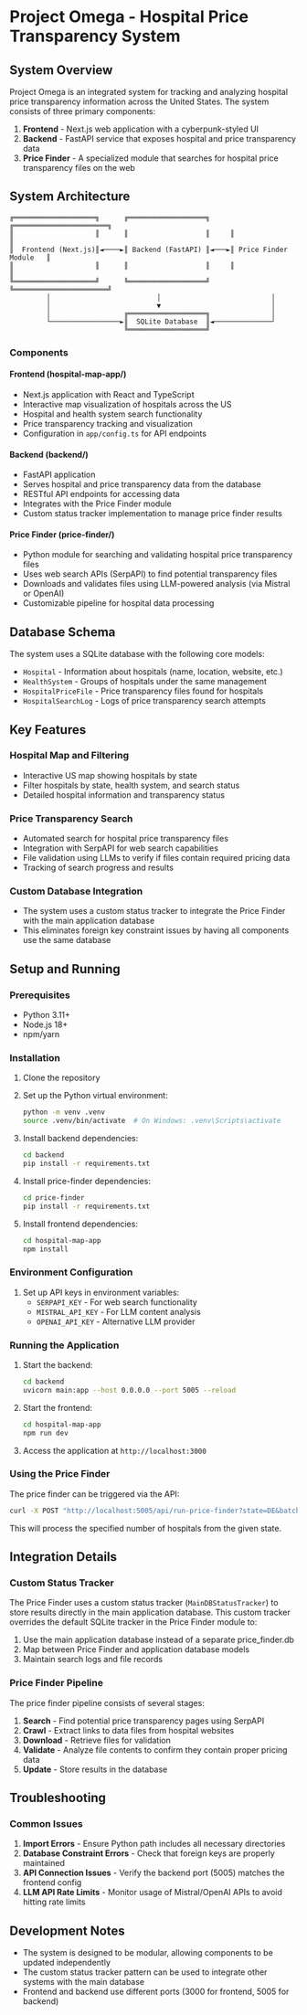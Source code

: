 # Project Omega - Hospital Price Transparency System

## System Overview

Project Omega is an integrated system for tracking and analyzing hospital price transparency information across the United States. The system consists of three primary components:

1. **Frontend** - Next.js web application with a cyberpunk-styled UI
2. **Backend** - FastAPI service that exposes hospital and price transparency data
3. **Price Finder** - A specialized module that searches for hospital price transparency files on the web

## System Architecture

```
╔════════════════════╗      ╔═══════════════════╗     ╔═══════════════════════╗
║                    ║      ║                   ║     ║                       ║
║  Frontend (Next.js)║◄────►║ Backend (FastAPI) ║◄───►║ Price Finder Module   ║
║                    ║      ║                   ║     ║                       ║
╚════════════════════╝      ╚═══════════════════╝     ╚═══════════════════════╝
         │                          │                           │
         │                          ▼                           │
         │                  ╔═══════════════════╗               │
         └─────────────────►║  SQLite Database  ║◄──────────────┘
                            ╚═══════════════════╝
```

### Components

#### Frontend (hospital-map-app/)

- Next.js application with React and TypeScript
- Interactive map visualization of hospitals across the US
- Hospital and health system search functionality
- Price transparency tracking and visualization
- Configuration in `app/config.ts` for API endpoints

#### Backend (backend/)

- FastAPI application
- Serves hospital and price transparency data from the database
- RESTful API endpoints for accessing data
- Integrates with the Price Finder module
- Custom status tracker implementation to manage price finder results

#### Price Finder (price-finder/)

- Python module for searching and validating hospital price transparency files
- Uses web search APIs (SerpAPI) to find potential transparency files
- Downloads and validates files using LLM-powered analysis (via Mistral or OpenAI)
- Customizable pipeline for hospital data processing

## Database Schema

The system uses a SQLite database with the following core models:

- `Hospital` - Information about hospitals (name, location, website, etc.)
- `HealthSystem` - Groups of hospitals under the same management
- `HospitalPriceFile` - Price transparency files found for hospitals
- `HospitalSearchLog` - Logs of price transparency search attempts

## Key Features

### Hospital Map and Filtering

- Interactive US map showing hospitals by state
- Filter hospitals by state, health system, and search status
- Detailed hospital information and transparency status

### Price Transparency Search

- Automated search for hospital price transparency files
- Integration with SerpAPI for web search capabilities
- File validation using LLMs to verify if files contain required pricing data
- Tracking of search progress and results

### Custom Database Integration

- The system uses a custom status tracker to integrate the Price Finder with the main application database
- This eliminates foreign key constraint issues by having all components use the same database

## Setup and Running

### Prerequisites

- Python 3.11+
- Node.js 18+
- npm/yarn

### Installation

1. Clone the repository
2. Set up the Python virtual environment:
   ```bash
   python -m venv .venv
   source .venv/bin/activate  # On Windows: .venv\Scripts\activate
   ```

3. Install backend dependencies:
   ```bash
   cd backend
   pip install -r requirements.txt
   ```

4. Install price-finder dependencies:
   ```bash
   cd price-finder
   pip install -r requirements.txt
   ```

5. Install frontend dependencies:
   ```bash
   cd hospital-map-app
   npm install
   ```

### Environment Configuration

1. Set up API keys in environment variables:
   - `SERPAPI_KEY` - For web search functionality
   - `MISTRAL_API_KEY` - For LLM content analysis
   - `OPENAI_API_KEY` - Alternative LLM provider

### Running the Application

1. Start the backend:
   ```bash
   cd backend
   uvicorn main:app --host 0.0.0.0 --port 5005 --reload
   ```

2. Start the frontend:
   ```bash
   cd hospital-map-app
   npm run dev
   ```

3. Access the application at `http://localhost:3000`

### Using the Price Finder

The price finder can be triggered via the API:

```bash
curl -X POST "http://localhost:5005/api/run-price-finder?state=DE&batch_size=3"
```

This will process the specified number of hospitals from the given state.

## Integration Details

### Custom Status Tracker

The Price Finder uses a custom status tracker (`MainDBStatusTracker`) to store results directly in the main application database. This custom tracker overrides the default SQLite tracker in the Price Finder module to:

1. Use the main application database instead of a separate price_finder.db
2. Map between Price Finder and application database models
3. Maintain search logs and file records

### Price Finder Pipeline

The price finder pipeline consists of several stages:

1. **Search** - Find potential price transparency pages using SerpAPI
2. **Crawl** - Extract links to data files from hospital websites
3. **Download** - Retrieve files for validation
4. **Validate** - Analyze file contents to confirm they contain proper pricing data
5. **Update** - Store results in the database

## Troubleshooting

### Common Issues

1. **Import Errors** - Ensure Python path includes all necessary directories
2. **Database Constraint Errors** - Check that foreign keys are properly maintained
3. **API Connection Issues** - Verify the backend port (5005) matches the frontend config
4. **LLM API Rate Limits** - Monitor usage of Mistral/OpenAI APIs to avoid hitting rate limits

## Development Notes

- The system is designed to be modular, allowing components to be updated independently
- The custom status tracker pattern can be used to integrate other systems with the main database
- Frontend and backend use different ports (3000 for frontend, 5005 for backend) 